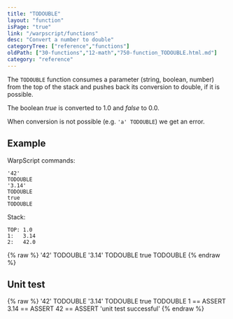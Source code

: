 ```yaml
---
title: "TODOUBLE"
layout: "function"
isPage: "true"
link: "/warpscript/functions"
desc: "Convert a number to double"
categoryTree: ["reference","functions"]
oldPath: ["30-functions","12-math","750-function_TODOUBLE.html.md"]
category: "reference"
---
```

 

The `TODOUBLE` function consumes a parameter (string, boolean, number) from the top of the stack and pushes back its conversion to double, if it is possible.

The boolean *true* is converted to 1.0 and *false* to 0.0.  

When conversion is not possible (e.g. `'a' TODOUBLE`) we get an error.


## Example ##

WarpScript commands:

    '42'
    TODOUBLE
    '3.14'
    TODOUBLE
    true
    TODOUBLE

Stack: 

    TOP: 1.0
    1:   3.14
    2:   42.0


{% raw %}
<warp10-warpscript-widget backend="{{backend}}"  exec-endpoint="{{execEndpoint}}">'42'
TODOUBLE
'3.14'
TODOUBLE
true
TODOUBLE
</warp10-warpscript-widget>
{% endraw %}    


## Unit test ##

{% raw %}
<warp10-warpscript-widget backend="{{backend}}"  exec-endpoint="{{execEndpoint}}">'42'
TODOUBLE
'3.14'
TODOUBLE
true
TODOUBLE
1 == ASSERT
3.14 == ASSERT
42 == ASSERT
'unit test successful'
</warp10-warpscript-widget>
{% endraw %}        

